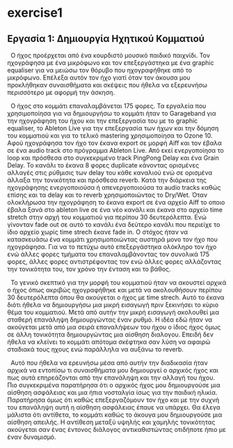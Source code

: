 # exercise1
## Εργασία 1: Δημιουργία Ηχητικού Κομματιού



&nbsp;&nbsp;Ο ήχος προέρχεται από ένα κουρδιστό μουσικό παιδικό παιχνίδι. Τον ηχογράφησα με ένα μικρόφωνο και τον επεξεργάστηκα με ένα graphic equaliser για να μειώσω τον θόρυβο που ηχογραφήθηκε από το μικρόφωνο. Επέλεξα αυτόν τον ήχο γιατί όταν τον άκουσα μου προκλήθηκαν συναισθήματα και σκέψεις που ήθελα να εξερευνήσω περισσότερο με αφορμή την άσκηση. 
 
&nbsp;&nbsp;Ο ήχος στο κομμάτι επαναλαμβάνεται 175 φορες. Τα εργαλεία που χρησιμοποίησα για να δημιουργήσω το κομμάτι ήταν το Garageband για την ηχογράφηση του ήχου και την επεξεργασία του με το graphic equaliser, το Ableton Live για την επεξεργασία των ήχων και την δόμηση του κομματιού και για το τελικό mastering χρησιμοποίησα το Ozone 10. Αφού ηχογράφησα τον ήχο τον έκανα export σε μορφή Αiff και τον έβαλα σε ένα audio track στο πρόγραμμα Ableton Live. Από εκεί ενεργοποίησα το loop και πρόσθεσα στο συγκεκριμένο track PingPong Delay και ένα Grain Delay. Το κανάλι το έκανα 8 φορες duplicate κάνοντας ορισμένες αλλαγές στις ρύθμισις των delay του κάθε καναλιού ενώ σε ορισμένα άλλαξα την τονικότητα και πρόσθεσα reverb. Κατά την διάρκεια της ηχογράφησης ενεργοποιούσα ή απενεργοποιούσα τα audio tracks καθώς επίσης και τα delay και το reverb χρησιμοποιώντας το Dry/Wet. Όταν ολοκλήρωσα την ηχογράφηση το έκανα export σε ένα αρχείο Aiff το οποιο έβαλα ξανά στο ableton live σε ένα νέο κανάλι και έκανα στο αρχείο time stretch στην αρχή του κομματιού για περίπου 30 δευτερόλεπτα. Ενώ γίνονταν fade out σε αυτό το κανάλι ένα δεύτερο κανάλι που περιείχε το ίδιο αρχείο χωρίς time strech έκανε fade in. Ο στόχος ήταν να κατασκευάσω ένα κομμάτι χρησιμοποιώντας αυστηρά μονο τον ήχο που ηχογράφησα. Για να το πετύχω αυτό επεξεργάστηκα ολόκληρο τον ήχο ενώ άλλες φορες τμήματα του επαναλαμβάνοντας τον συνολικά 175 φορες, άλλες φορες αντιστρέφοντας τον ενώ άλλες φορες αλλάζοντας την τονικότητα του, τον χρόνο την ένταση και το βάθος.
 
&nbsp;&nbsp;Το γενικό σκεπτικό για την μορφή του κομματιού ήταν να ακουστεί αρχικά ο ήχος όπως ακριβώς ηχογραφήθηκε και μετά να ακολουθήσουν περίπου 30 δευτερόλεπτα όπου θα ακούγεται ο ήχος με time strech. Αυτό το έκανα διότι ήθελα να δημιουργήσω μια μικρή εισαγωγή πριν ξεκινήσει το κύριο θέμα του κομματιού. Μετά από αυτήν την μικρή εισαγωγή ακολουθεί μια σταθερή επανάληψη δημιουργώντας έναν ρυθμό. Η ιδέα εδώ ήταν να ακούγεται μετά από μια σειρά επαναλήψεων του ήχου ο ίδιος ήχος όμως σε άλλη τονικότητα δημιουργώντας μια αίσθηση διαλογου. Επειδή δεν ήθελα να κλείνει το κομμάτι απότομα σκέφτηκα σαν λύση να αφαιρώ σταδιακά τους ηχους ενώ παράλληλα να αυξάνω το reverb.

&nbsp;&nbsp;Αυτό που ήθελα να ερευνήσω μέσα από αυτήν την διαδικασία ήταν αρχικά να εντοπίσω τι συναισθήματα μου δημιουργεί ο αρχικός ήχος και πως αυτά επηρεάζονται από την επανάληψη και την αλλαγή του ήχου. Πιο συγκεκριμένα παρατήρησα ότι ο αρχικός ήχος μου δημιουργούσε μια αίσθηση ασφάλειας και μια ήπια νοσταλγία ίσως για την παιδική ηλικία. Παρατήρησα όμως ότι καθώς επεξεργαζόμουν τον ήχο και με την συχνή του επανάληψη αυτή η αίσθηση ασφάλειας έπαυε να υπάρχει. Θα έλεγα μάλιστα ότι αντίθετα, το κομμάτι καθώς το άκουγα μου δημιουργούσε μια αίσθηση απειλής. Η αντίθεση μεταξύ υψηλής και χαμηλής τονικότητας ακούγεται σαν ένας έντονος διάλογος αντικαθιστώντας οτιδήποτε ήπιο με έναν δυναμισμό.
